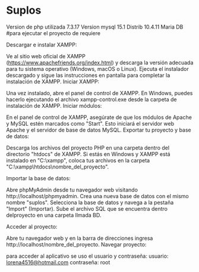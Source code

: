 # Suplos
Version de php utilizada 7.3.17
Version mysql 15.1 Distrib 10.4.11 Maria DB
#para ejecutar el proyecto de requiere

Descargar e instalar XAMPP:

Ve al sitio web oficial de XAMPP (https://www.apachefriends.org/index.html) y descarga la versión adecuada para tu sistema operativo (Windows, macOS o Linux).
Ejecuta el instalador descargado y sigue las instrucciones en pantalla para completar la instalación de XAMPP.
Iniciar XAMPP:

Una vez instalado, abre el panel de control de XAMPP.
En Windows, puedes hacerlo ejecutando el archivo xampp-control.exe desde la carpeta de instalación de XAMPP.
Iniciar módulos:

En el panel de control de XAMPP, asegúrate de que los módulos de Apache y MySQL estén marcados como "Start". Esto iniciará el servidor web Apache y el servidor de base de datos MySQL.
Exportar tu proyecto y base de datos:

Descarga los archivos del proyecto PHP en una carpeta dentro del directorio "htdocs" de XAMPP.
Si estás en Windows y XAMPP está instalado en "C:\xampp", coloca tus archivos en la carpeta "C:\xampp\htdocs\nombre_del_proyecto".

Importar la base de datos:

Abre phpMyAdmin desde tu navegador web visitando http://localhost/phpmyadmin.
Crea una nueva base de datos con el mismo nombre "suplos".
Selecciona la base de datos y navega a la pestaña "Import" (Importar).
Sube el archivo SQL que se encuentra dentro delproyecto en una carpeta llmada BD.

Acceder al proyecto:

Abre tu navegador web y en la barra de direcciones ingresa http://localhost/nombre_del_proyecto.
Navegar proyecto:

para acceder al aplicativo se uso el usuario y contraseña:
usuario: lorena4516@hotmail.com
contraseña: root
